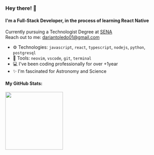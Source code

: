 ### Hey there! 👋

#### I'm a Full-Stack Developer, in the process of learning React Native

Currently pursuing a Technologist Degree at [SENA](https://www.sena.edu.co/es-co/Paginas/default.aspx)<br>
Reach out to me: dariantoledo01@gmail.com

-  ⚙️ Technologies: `javascript`, `react`, `typescript`, `nodejs`, `python`, `postgresql`
-  🔨 Tools: `neovim`, `vscode`, `git`, `terminal` 
-  💻 I've been coding professionally for over +1year
-  ✨ I'm fascinated for Astronomy and Science

#### My GitHub Stats:

<img height="180px" src="https://github-readme-stats-eight-theta.vercel.app/api?username=darianmorat&show_icons=true&theme=dracula&include_all_commits=true&count_private=true&hide_title=true"/>
